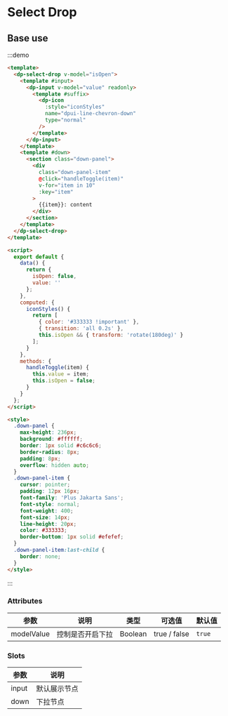 # Select Drop

## Base use

:::demo

```html
<template>
  <dp-select-drop v-model="isOpen">
    <template #input>
      <dp-input v-model="value" readonly>
        <template #suffix>
          <dp-icon
            :style="iconStyles"
            name="dpui-line-chevron-down"
            type="normal"
          />
        </template>
      </dp-input>
    </template>
    <template #down>
      <section class="down-panel">
        <div
          class="down-panel-item"
          @click="handleToggle(item)"
          v-for="item in 10"
          :key="item"
        >
          {{item}}: content
        </div>
      </section>
    </template>
  </dp-select-drop>
</template>

<script>
  export default {
    data() {
      return {
        isOpen: false,
        value: ''
      };
    },
    computed: {
      iconStyles() {
        return [
          { color: '#333333 !important' },
          { transition: 'all 0.2s' },
          this.isOpen && { transform: 'rotate(180deg)' }
        ];
      }
    },
    methods: {
      handleToggle(item) {
        this.value = item;
        this.isOpen = false;
      }
    }
  };
</script>

<style>
  .down-panel {
    max-height: 236px;
    background: #ffffff;
    border: 1px solid #c6c6c6;
    border-radius: 8px;
    padding: 8px;
    overflow: hidden auto;
  }
  .down-panel-item {
    cursor: pointer;
    padding: 12px 16px;
    font-family: 'Plus Jakarta Sans';
    font-style: normal;
    font-weight: 400;
    font-size: 14px;
    line-height: 20px;
    color: #333333;
    border-bottom: 1px solid #efefef;
  }
  .down-panel-item:last-child {
    border: none;
  }
</style>
```

:::

### Attributes

| 参数       | 说明             | 类型    | 可选值       | 默认值 |
| ---------- | ---------------- | ------- | ------------ | ------ |
| modelValue | 控制是否开启下拉 | Boolean | true / false | `true` |

### Slots

| 参数  | 说明         |
| ----- | ------------ |
| input | 默认展示节点 |
| down  | 下拉节点     |

